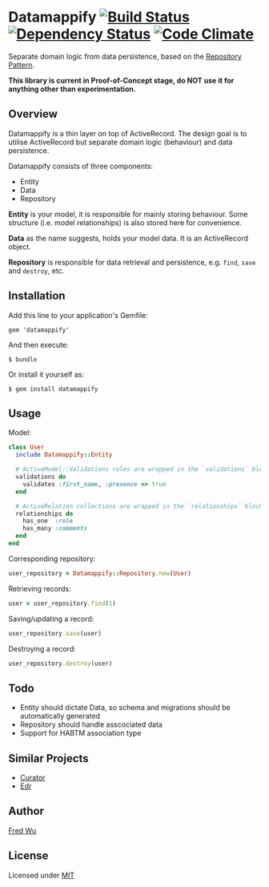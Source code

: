 # Datamappify [![Build Status](https://secure.travis-ci.org/fredwu/datamappify.png?branch=master)](http://travis-ci.org/fredwu/datamappify) [![Dependency Status](https://gemnasium.com/fredwu/datamappify.png)](https://gemnasium.com/fredwu/datamappify) [![Code Climate](https://codeclimate.com/badge.png)](https://codeclimate.com/github/fredwu/datamappify)

Separate domain logic from data persistence, based on the [Repository Pattern](http://martinfowler.com/eaaCatalog/repository.html).

__This library is current in Proof-of-Concept stage, do NOT use it for anything other than experimentation.__

## Overview

Datamappify is a thin layer on top of ActiveRecord. The design goal is to utilise ActiveRecord but separate domain logic (behaviour) and data persistence.

Datamappify consists of three components:

- Entity
- Data
- Repository

__Entity__ is your model, it is responsible for mainly storing behaviour. Some structure (i.e. model relationships) is also stored here for convenience.

__Data__ as the name suggests, holds your model data. It is an ActiveRecord object.

__Repository__ is responsible for data retrieval and persistence, e.g. `find`, `save` and `destroy`, etc.

## Installation

Add this line to your application's Gemfile:

    gem 'datamappify'

And then execute:

    $ bundle

Or install it yourself as:

    $ gem install datamappify

## Usage

Model:

```ruby
class User
  include Datamappify::Entity

  # ActiveModel::Validations rules are wrapped in the `validations` block
  validations do
    validates :first_name, :presence => true
  end

  # ActiveRelation collections are wrapped in the `relationships` block
  relationships do
    has_one  :role
    has_many :comments
  end
end
```

Corresponding repository:

```ruby
user_repository = Datamappify::Repository.new(User)
```

Retrieving records:

```ruby
user = user_repository.find(1)
```

Saving/updating a record:

```ruby
user_repository.save(user)
```

Destroying a record:

```ruby
user_repository.destroy(user)
```

## Todo

- Entity should dictate Data, so schema and migrations should be automatically generated
- Repository should handle asscociated data
- Support for HABTM association type

## Similar Projects

- [Curator](https://github.com/braintree/curator)
- [Edr](https://github.com/nulogy/edr)

## Author

[Fred Wu](http://fredwu.me/)

## License

Licensed under [MIT](http://fredwu.mit-license.org/)
